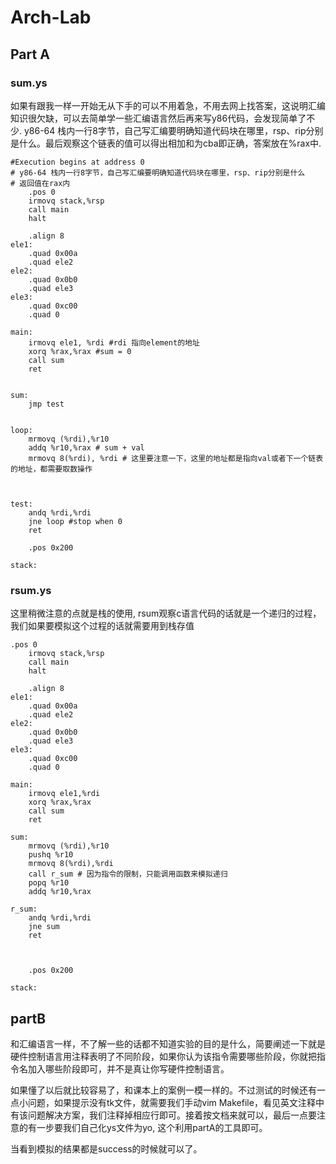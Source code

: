 # Arch-Lab

## Part A

### sum.ys

如果有跟我一样一开始无从下手的可以不用着急，不用去网上找答案，这说明汇编知识很欠缺，可以去简单学一些汇编语言然后再来写y86代码，会发现简单了不少. y86-64 栈内一行8字节，自己写汇编要明确知道代码块在哪里，rsp、rip分别是什么。最后观察这个链表的值可以得出相加和为cba即正确，答案放在%rax中.

```
#Execution begins at address 0
# y86-64 栈内一行8字节，自己写汇编要明确知道代码块在哪里，rsp、rip分别是什么
# 返回值在rax内
	.pos 0
	irmovq stack,%rsp
	call main
	halt

	.align 8
ele1:
	.quad 0x00a
	.quad ele2
ele2:
	.quad 0x0b0
	.quad ele3
ele3:
	.quad 0xc00
	.quad 0

main:
	irmovq ele1, %rdi #rdi 指向element的地址
	xorq %rax,%rax #sum = 0
    call sum
	ret


sum:
	jmp test
  

loop:
	mrmovq (%rdi),%r10 
	addq %r10,%rax # sum + val
	mrmovq 8(%rdi), %rdi # 这里要注意一下，这里的地址都是指向val或者下一个链表的地址，都需要取数操作

	

test:
	andq %rdi,%rdi
	jne loop #stop when 0
	ret 

	.pos 0x200

stack:
```

### rsum.ys

这里稍微注意的点就是栈的使用, rsum观察c语言代码的话就是一个递归的过程，我们如果要模拟这个过程的话就需要用到栈存值

```
.pos 0
	irmovq stack,%rsp
	call main
	halt

	.align 8
ele1:
	.quad 0x00a
	.quad ele2
ele2:
	.quad 0x0b0
	.quad ele3
ele3:
	.quad 0xc00
	.quad 0

main: 
	irmovq ele1,%rdi
	xorq %rax,%rax
	call sum
	ret

sum:
	mrmovq (%rdi),%r10
	pushq %r10
	mrmovq 8(%rdi),%rdi
	call r_sum # 因为指令的限制，只能调用函数来模拟递归
	popq %r10
	addq %r10,%rax

r_sum:
	andq %rdi,%rdi
	jne sum
	ret 



	.pos 0x200

stack:
```

## partB

和汇编语言一样，不了解一些的话都不知道实验的目的是什么，简要阐述一下就是硬件控制语言用注释表明了不同阶段，如果你认为该指令需要哪些阶段，你就把指令名加入哪些阶段即可，并不是真让你写硬件控制语言。

如果懂了以后就比较容易了，和课本上的案例一模一样的。不过测试的时候还有一点小问题，如果提示没有tk文件，就需要我们手动vim Makefile，看见英文注释中有该问题解决方案，我们注释掉相应行即可。接着按文档来就可以，最后一点要注意的有一步要我们自己化ys文件为yo, 这个利用partA的工具即可。

当看到模拟的结果都是success的时候就可以了。
